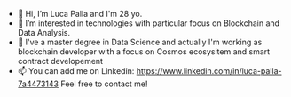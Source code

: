 - 👋 Hi, I’m Luca Palla and I'm 28 yo.
- 👀 I’m interested in technologies with particular focus on Blockchain and Data Analysis.
- 🌱 I've a master degree in Data Science and actually I'm working as blockchain developer with a focus on Cosmos ecosysitem and smart contract developement
- 📫 You can add me on Linkedin: https://www.linkedin.com/in/luca-palla-7a4473143 Feel free to contact me!

<!---
LucaPalla95/LucaPalla95 is a ✨ special ✨ repository because its `README.md` (this file) appears on your GitHub profile.
You can click the Preview link to take a look at your changes.
--->
